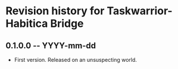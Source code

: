 # Revision history for Taskwarrior-Habitica Bridge

## 0.1.0.0 -- YYYY-mm-dd

* First version. Released on an unsuspecting world.
